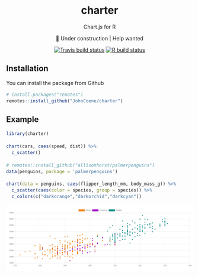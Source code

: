<div style="text-align:center;" align="center">

# charter

Chart.js for R

🚧 Under construction | Help wanted

<!-- badges: start -->
[![Travis build status](https://travis-ci.com/JohnCoene/charter.svg?branch=master)](https://travis-ci.com/JohnCoene/charter)
[![R build status](https://github.com/JohnCoene/charter/workflows/R-CMD-check/badge.svg)](https://github.com/JohnCoene/charter/actions)
<!-- badges: end -->


</div>

## Installation

You can install the package from Github

```r
# install.packages("remotes")
remotes::install_github("JohnCoene/charter")
```

## Example

``` r
library(charter)

chart(cars, caes(speed, dist)) %>% 
  c_scatter()

# remotes::install_github("allisonhorst/palmerpenguins")
data(penguins, package = 'palmerpenguins')

chart(data = penguins, caes(flipper_length_mm, body_mass_g)) %>% 
  c_scatter(caes(color = species, group = species)) %>% 
  c_colors(c("darkorange","darkorchid","darkcyan"))
```

![](inst/example.png)
